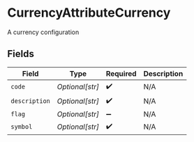 # CurrencyAttributeCurrency

A currency configuration


## Fields

| Field              | Type               | Required           | Description        |
| ------------------ | ------------------ | ------------------ | ------------------ |
| `code`             | *Optional[str]*    | :heavy_check_mark: | N/A                |
| `description`      | *Optional[str]*    | :heavy_check_mark: | N/A                |
| `flag`             | *Optional[str]*    | :heavy_minus_sign: | N/A                |
| `symbol`           | *Optional[str]*    | :heavy_check_mark: | N/A                |